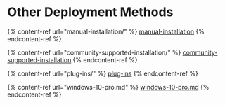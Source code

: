 # Other Deployment Methods

{% content-ref url="manual-installation/" %}
[manual-installation](manual-installation/)
{% endcontent-ref %}

{% content-ref url="community-supported-installation/" %}
[community-supported-installation](community-supported-installation/)
{% endcontent-ref %}

{% content-ref url="plug-ins/" %}
[plug-ins](plug-ins/)
{% endcontent-ref %}

{% content-ref url="windows-10-pro.md" %}
[windows-10-pro.md](windows-10-pro.md)
{% endcontent-ref %}
